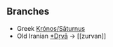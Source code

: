 ## Branches
- Greek [Krónos/Sāturnus](cronus-cronos-kronus-kronos-saturn.md)
- Old Iranian [*Dṛvā](drva.md) -> [[zurvan]]